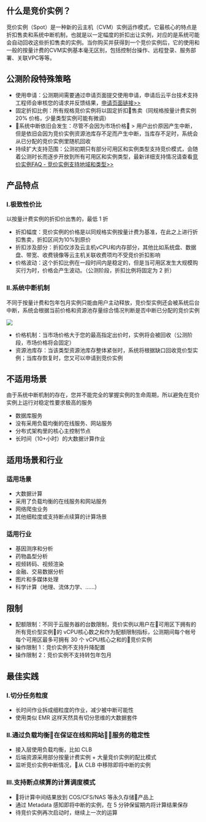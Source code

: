 
## 什么是竞价实例？
竞价实例（Spot）是一种新的云主机（CVM）实例运作模式，它最核心的特点是折扣售卖和系统中断机制，也就是以一定幅度的折扣出让实例，对应的是系统可能会自动回收这些折扣售卖的实例。当你购买并获得到一个竞价实例后，它的使用和一般的按量计费的CVM实例基本毫无区别，包括控制台操作、远程登录、服务部署、关联VPC等等。

## 公测阶段特殊策略
* 使用申请：公测期间需要通过申请页面提交使用申请，申请后云平台技术支持工程师会审核您的请求并反馈结果，[申请页面链接>>](/act/apply/spot
)
* 固定折扣比例：所有规格竞价实例将以固定折扣售卖（同规格按量计费实例 20% 价格，少量类型实例可能有微调）
* 系统中断依旧会发生：尽管不会因为市场价格 > 用户出价原因产生中断，但是依旧会因为竞价实例资源池库存不足而产生中断，当库存不足时，系统会从已分配的竞价实例里随机回收
* 持续扩大支持范围：公测初期只有部分可用区和实例类型支持竞价模式，会随着公测时长而逐步开放到所有可用区和实例类型，最新详细支持情况请查看[竞价实例FAQ - 竞价实例支持地域和类型>>](/document/product/213/17817)

## 产品特点

### I.极致性价比
以按量计费实例的折扣价出售的，最低 1 折

* 折扣幅度：竞价实例的价格是以同规格实例按量计费为基准，在此之上进行折扣售卖，折扣区间为10%到原价
* 折扣涉及部分：折扣仅涉及云主机vCPU和内存部分，其他比如系统盘、数据盘、带宽、收费镜像等云主机关联收费项均不受竞价折扣影响
* 价格波动：这个折扣比例在一段时间内是稳定的，但是当可用区发生大规模购买行为时，价格会产生波动。（公测阶段，折扣比例将固定为 2 折）

### II.系统中断机制
不同于按量计费和包年包月实例只能由用户主动释放，竞价型实例还会被系统后台中断，系统会根据当前价格和资源池存量综合情况判断是否中断已分配的竞价实例

![](http://imgcache.tcecqpoc.fsphere.cn/image/main.qcloudimg.com/raw/a1dab91390022aa00be10b5bcea7b05a.png)

* 价格机制：当市场价格大于您的最高指定出价时，实例将会被回收（公测阶段，市场价格将会固定）
* 资源池库存：当该类型资源池库存整体紧张时，系统将根据缺口回收竞价型实例；当库存恢复时，您又可以申请到竞价实例

## 不适用场景

由于系统中断机制的存在，您并不能完全的掌握实例的生命周期，所以避免在竞价实例上运行对稳定性要求极高的服务

* 数据库服务
* 没有采用负载均衡的在线服务、网站服务
* 分布式架构里的核心主控制节点
* 长时间（10+小时）的大数据计算作业

## 适用场景和行业
### 适用场景
* 大数据计算
* 采用了负载均衡的在线服务和网站服务
* 网络爬虫业务
* 其他细粒度或支持断点续算的计算场景

### 适用行业
* 基因测序和分析
* 药物晶型分析
* 视频转码、视频渲染
* 金融、交易数据分析
* 图片和多媒体处理
* 科学计算（地理、流体力学、……）

## 限制

* 配额限制：不同于云服务器的台数限制，竞价实例以用户在可用区下拥有的所有竞价型实例的 vCPU核心数之和作为配额限制指标，公测期间每个帐号每个可用区最多可拥有 30 个 vCPU核心之和的竞价实例
* 操作限制 1：竞价实例不支持升降配置
* 操作限制 2：竞价实例不支持转包年包月

## 最佳实践

### I.切分任务粒度
* 长时间作业拆成细粒度的作业，减少被中断可能性
* 使用类似 EMR 这样天然具有切分思维的大数据套件

### II.通过负载均衡在保证在线和网站服务的稳定性
* 接入层使用负载均衡，比如 CLB
* 后端资源采用部分按量计费实例 + 大量竞价实例的配比模式
* 监听竞价实例中断情况，从 CLB 中移除即将中断的实例

### III.支持断点续算的计算调度模式
* 将计算中间结果放到 COS/CFS/NAS 等永久存储产品上
* 通过 Metadata 感知即将中断的实例，在 5 分钟保留期内将计算结果保存
* 待竞价实例再次启动时，继续上一次的运算




